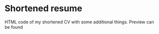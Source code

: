 # Shortened resume 

HTML code of my shortened CV with some additional things. Preview can be found

